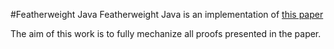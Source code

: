 #Featherweight Java 
Featherweight Java is an implementation of [this paper](https://www.cis.upenn.edu/~bcpierce/papers/fj-toplas.pdf)

The aim of this work is to fully mechanize all proofs presented in the paper.

